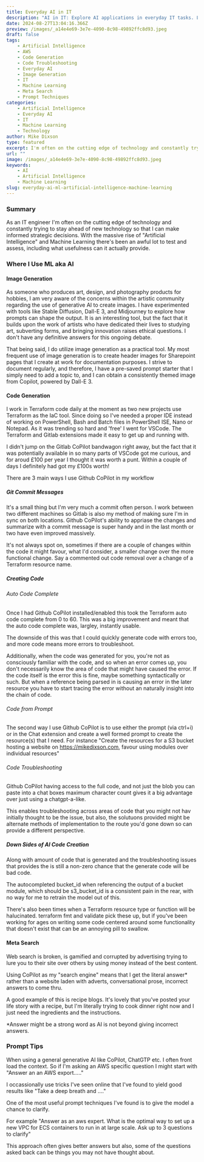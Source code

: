 ```yaml
---
title: Everyday AI in IT
description: "AI in IT: Explore AI applications in everyday IT tasks. Learn prompt techniques for optimal results. #AI #technology"
date: 2024-08-27T13:04:16.366Z
preview: /images/_a14e4e69-3e7e-4090-8c98-49892ffc8d93.jpeg
draft: false
tags:
    - Artificial Intelligence
    - AWS
    - Code Generation
    - Code Troubleshooting
    - Everyday AI
    - Image Generation
    - IT
    - Machine Learning
    - Meta Search
    - Prompt Techniques
categories:
    - Artificial Intelligence
    - Everyday AI
    - IT
    - Machine Learning
    - Technology
author: Mike Dixson
type: featured
excerpt: I'm often on the cutting edge of technology and constantly trying to stay ahead of new technology
url: ""
image: /images/_a14e4e69-3e7e-4090-8c98-49892ffc8d93.jpeg
keywords:
    - AI
    - Artificial Intelligence
    - Machine Learning
slug: everyday-ai-ml-artificial-intelligence-machine-learning
---
```


### Summary
As an IT engineer I'm often on the cutting edge of technology and constantly trying to stay ahead of new technology so that I can make informed strategic decisions.
With the massive rise of "Artificial Intelligence" and Machine Learning there's been an awful lot to test and assess, including what usefulness can it actually provide.

### Where I Use ML aka AI
#### Image Generation
As someone who produces art, design, and photography products for hobbies, I am very aware of the concerns within the artistic community regarding the use of generative AI to create images. I have experimented with tools like Stable Diffusion, Dall-E 3, and Midjourney to explore how prompts can shape the output. It is an interesting tool, but the fact that it builds upon the work of artists who have dedicated their lives to studying art, subverting forms, and bringing innovation raises ethical questions. I don't have any definitive answers for this ongoing debate.

That being said, I do utilize image generation as a practical tool. My most frequent use of image generation is to create header images for Sharepoint pages that I create at work for documentation purposes. I strive to document regularly, and therefore, I have a pre-saved prompt starter that I simply need to add a topic to, and I can obtain a consistently themed image from Copilot, powered by Dall-E 3.

#### Code Generation
I work in Terraform code daily at the moment as two new projects use Terraform as the IaC tool. Since doing so I've needed a proper IDE instead of working on PowerShell, Bash and Batch files in PowerShell ISE, Nano or Notepad.
As it was trending so hard and 'free' I went for VSCode. The Terraform and Gitlab extensions made it easy to get up and running with.

I didn't jump on the Gitlab CoPilot bandwagon right away, but the fact that it was potentially available in so many parts of VSCode got me curious, and for aroud £100 per year I thought it was worth a punt.
Within a couple of days I definitely had got my £100s worth!

There are 3 main ways I use Github CoPilot in my workflow
##### Git Commit Messages
It's a small thing but I'm very much a commit often person. I work between two different machines so Gitlab is also my method of making sure I'm in sync on both locations.
Github CoPilot's ability to appriase the changes and summarize with a commit message is super handy and in the last month or two have even improved massively.

It's not always spot on, sometimes if there are a couple of changes within the code it might favour, what I'd consider, a smaller change over the more functional change. Say a commented out code removal over a change of a Terraform resource name.

##### Creating Code
###### Auto Code Complete
Once I had Github CoPilot installed/enabled this took the Terraform auto code complete from 0 to 60.
This was a big improvement and meant that the auto code complete was, largley, instantly usable.

The downside of this was that I could quickly generate code with errors too, and more code means more errors to troubleshoot.

Additionally, when the code was generated for you, you're not as consciously familiar with the code, and so when an error comes up, you don't necessarily know the area of code that might have caused the error.
If the code itself is the error this is fine, maybe something syntactically or such. But when a reference being parsed in is causing an error in the later resource you have to start tracing the error without an naturally insight into the chain of code.

###### Code from Prompt
The second way I use Github CoPilot is to use either the prompt (via ctrl+i) or in the Chat extension and create a well formed prompt to create the resource(s) that I need.
For instance "Create the resources for a S3 bucket hosting a website on https://mikedixson.com, favour using modules over individual resources"

###### Code Troubleshooting
Github CoPilot having access to the full code, and not just the blob you can paste into a chat boxes maximum character count gives it a big advantage over just using a chatgpt-a-like.

This enables troubleshooting across areas of code that you might not hav initially thought to be the issue, but also, the solutuons provided might be alternate methods of implementation to the route you'd gone down so can provide a different perspective.

##### Down Sides of AI Code Creation
Along with amount of code that is generated and the troubleshooting issues that provides the is still a non-zero chance that the generate code will be bad code.

The autocompleted bucket_id when referencing the output of a bucket module, which should be s3_bucket_id is a consistent pain in the rear, with no way for me to retrain the model out of this.

There's also been times when a Terraform resource type or function will be halucinated.
terraform fmt and validate pick these up, but if you've been working for ages on writing some code centered around some functionality that doesn't exist that can be an annoying pill to swallow.

#### Meta Search
Web search is broken, is gamified and corrupted by advertising trying to lure you to their site over others by using money instead of the best content.

Using CoPilot as my "search engine" means that I get the literal answer* rather than a website laden with adverts, conversational prose, incorrect answers to come thru.

A good example of this is recipe blogs. It's lovely that you've posted your life story with a recipe, but I'm literally trying to cook dinner right now and I just need the ingredients and the instructions.

*Answer might be a strong word as AI is not beyond giving incorrect answers.


### Prompt Tips
When using a general generative AI like CoPilot, ChatGTP etc. I often front load the context.
So if I'm asking an AWS specific question I might start with "Answer an an AWS export....."

I occassionally use tricks I've seen online that I've found to yield good results like "Take a deep breath and ...."

One of the most useful prompt techniques I've found is to give the model a chance to clarify.

For example "Answer as an aws expert. What is the optimal way to set up a new VPC for ECS containers to run in at large scale. Ask up to 3 questions to clarify"

This approach often gives better answers but also, some of the questions asked back can be things you may not have thought about.